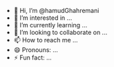 - 👋 Hi, I’m @hamudGhahremani
- 👀 I’m interested in ...
- 🌱 I’m currently learning ...
- 💞️ I’m looking to collaborate on ...
- 📫 How to reach me ...
- 😄 Pronouns: ...
- ⚡ Fun fact: ...

<!---
hamudGhahremani/hamudGhahremani is a ✨ special ✨ repository because its `README.md` (this file) appears on your GitHub profile.
You can click the Preview link to take a look at your changes.
--->
